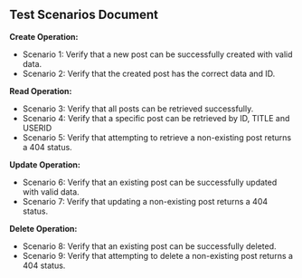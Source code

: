 ## Test Scenarios Document
   
**Create Operation:**
- Scenario 1: Verify that a new post can be successfully created with valid data.
- Scenario 2: Verify that the created post has the correct data and ID.
   
**Read Operation:**
- Scenario 3: Verify that all posts can be retrieved successfully.
- Scenario 4: Verify that a specific post can be retrieved by ID, TITLE and USERID
- Scenario 5: Verify that attempting to retrieve a non-existing post returns a 404 status.
   
**Update Operation:**
- Scenario 6: Verify that an existing post can be successfully updated with valid data.
- Scenario 7: Verify that updating a non-existing post returns a 404 status.

**Delete Operation:**
- Scenario 8: Verify that an existing post can be successfully deleted.
- Scenario 9: Verify that attempting to delete a non-existing post returns a 404 status.